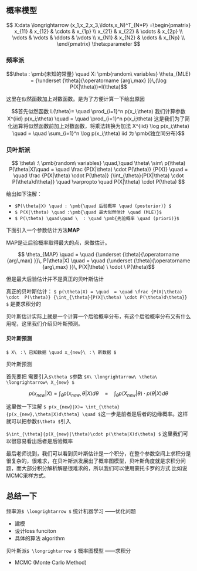 ## 概率模型



```math

X:data \longrightarrow (x_1,x_2,x_3,\ldots,x_N)^T_{N*P}
=\begin{pmatrix}
    x_{11} & x_{12} & \cdots & x_{1p} \\
    x_{21} & x_{22} & \cdots & x_{2p} \\
    \vdots & \vdots & \ddots & \vdots \\
    x_{N1} & x_{N2} & \cdots & x_{Np} \\
\end{pmatrix}

\theta:parameter 
```

### 频率派
```math
\theta : \pmb{未知的常量} \quad
X: \pmb{random\ variables}

\theta_{MLE} = {\underset {\theta}{\operatorname {arg\,max} }}\,(\log P(X|\theta))=l(\theta)
```
这里在似然函数加上对数函数。是为了方便计算一下给出原因
```math
首先似然函数

    L(\theta)= \quad \prod_{i=1}^n p(x_i;\theta)

我们计算参数

    X^{iid}  p(x_i;\theta)   \quad =  \quad \prod_{i=1}^n p(x_i;\theta)

这是我们为了简化运算将似然函数前加上对数函数，将乘法转换为加法

    X^{iid} \log p(x_i;\theta) \quad = \quad \sum_{i=1}^n \log p(x_i;\theta)
    
    iid 为 \pmb{独立同分布}
```

### 贝叶斯派

```math
    \theta\ :\ \pmb{random\ variables} \quad,\quad
    \theta\ \sim\ p(\theta)
    
    P(\theta|X)\quad = \quad \frac {P(X|\theta) \cdot  P(\theta)} {P(X)} \quad = \quad \frac {P(X|\theta) \cdot  P(\theta)} {\int_{\theta}{P(X|\theta) \cdot P(\theta)d\theta}} \quad \varpropto \quad P(X|\theta) \cdot  P(\theta)


```

给出如下注解：

- `$P(\theta|X) \quad : \pmb{\quad 后验概率 \quad (posterior)} $`
- `$ P(X|\theta) \quad :\pmb{\quad 最大似然估计 \quad (MLE)}$`
- `$ P(\theta) \quad\quad \  : \quad \pmb{先验概率 \quad (priori)}$`


下面引入一个参数估计方法**MAP**

MAP是让后验概率取得最大的点，来做估计。

```math
    \theta_{MAP} \quad = \quad {\underset {\theta}{\operatorname {arg\,max} }}\, P(\theta|X) \quad = \quad {\underset {\theta}{\operatorname {arg\,max} }}\, P(X|\theta) \ \cdot \ P(\theta)
```
但是最大后验估计并不是真正的贝叶斯估计

真正的贝叶斯估计： `$ p(\theta|X) = \quad  = \quad \frac {P(X|\theta) \cdot  P(\theta)} {\int_{\theta}{P(X|\theta) \cdot P(\theta)d\theta}} $` 是要求积分的

贝叶斯估计实际上就是一个计算一个后验概率分布，有这个后验概率分布又有什么用呢，这里我们介绍贝叶斯预测。

#### 贝叶斯预测

`$ X\ ：\ 已知数据 \quad x_{new}\ ：\ 新数据 $`  

贝叶斯预测

首先要把 需要引入`$\theta $`参数 `$X\ \longrightarrow\ \theta\ \longrightarrow\ X_{new} $`

```math
p(x_{new}|X)= \int_{\theta}{p(x_{new},\theta|X)d\theta} \quad = \quad \int_{\theta}{p(X_{new}|\theta)\cdot p(\theta|X)d\theta}

```
这里做一下注解
`$ p(x_{new}|X)= \int_{\theta}{p(x_{new},\theta|X)d\theta} \quad $`这一步是前者是后者的边缘概率。这样就可以把参数`$\theta $`引入

 `$\int_{\theta}{p(X_{new}|\theta)\cdot p(\theta|X)d\theta} $` 这里我们可以很容易看出后者是后验概率
 
 最后老师说到，我们可以看到贝叶斯估计是一个积分，在整个参数空间上求积分是很复杂的，很难求，在贝叶斯派发展出了概率图模型，贝叶斯角度就是求积分问题，而大部分积分解析解是很难求的，所以我们可以使用蒙托卡罗的方式 比如说MCMC采样方式。
 
  
## 总结一下
 
频率派`$ \longrightarrow $` 统计机器学习 ——优化问题

- 建模
- 设计loss funciton
- 具体的算法 algorithm

贝叶斯派`$ \longrightarrow $` 概率图模型 ——求积分

- MCMC (Monte Carlo Method)